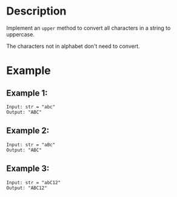 # Description
Implement an `upper` method to convert all characters in a string to uppercase.

The characters not in alphabet don't need to convert.

# Example
## Example 1:
```
Input: str = "abc"
Output: "ABC"
```
## Example 2:
```
Input: str = "aBc"
Output: "ABC"
```
## Example 3:
```
Input: str = "abC12"
Output: "ABC12"
```